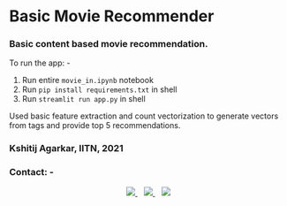 # Basic Movie Recommender
### Basic content based movie recommendation. 

To run the app: - 

1. Run entire `movie_in.ipynb` notebook
2. Run `pip install requirements.txt` in shell
3. Run `streamlit run app.py` in shell



Used basic feature extraction and count vectorization to generate vectors from tags and provide top 5 recommendations.


### Kshitij Agarkar, IITN, 2021

### Contact: -	

<p align='center'>
  <a href="mailto:bt20cse209@iiitn.ac.in">
    <img src="https://img.shields.io/badge/Gmail-D14836?style=for-the-badge&logo=gmail&logoColor=white" />
  </a>&nbsp;&nbsp;
  <a href="https://instagram.com/kshitij_agarkar">
    <img src="https://img.shields.io/badge/instagram-%23E4405F.svg?&style=for-the-badge&logo=instagram&logoColor=white" />        
  </a>&nbsp;&nbsp;
  <a href="https://github.com/horizon3902">
    <img src="https://img.shields.io/badge/GitHub-100000?style=for-the-badge&logo=github&logoColor=white" />
</p>

